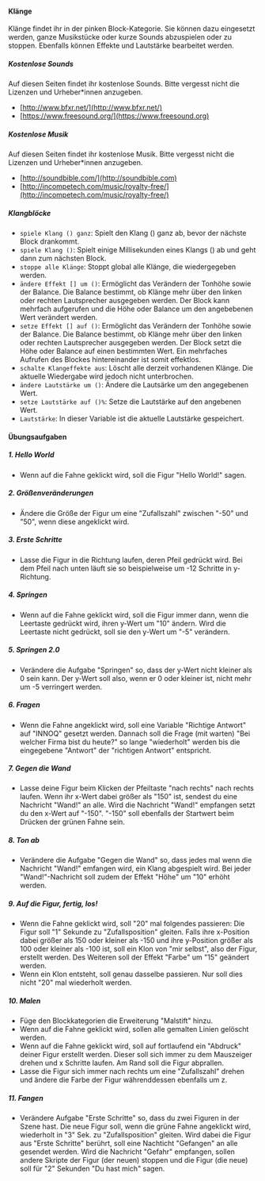 #### Klänge

Klänge findet ihr in der pinken Block-Kategorie. Sie können dazu eingesetzt werden, ganze Musikstücke oder kurze Sounds abzuspielen oder zu stoppen. Ebenfalls können Effekte und Lautstärke bearbeitet werden.

##### Kostenlose Sounds

Auf diesen Seiten findet ihr kostenlose Sounds. Bitte vergesst nicht die Lizenzen und Urheber*innen anzugeben.

*   [http://www.bfxr.net/](http://www.bfxr.net/)
*   [https://www.freesound.org/](https://www.freesound.org)

##### Kostenlose Musik

Auf diesen Seiten findet ihr kostenlose Musik. Bitte vergesst nicht die Lizenzen und Urheber*innen anzugeben.

*   [http://soundbible.com/](http://soundbible.com)
*   [http://incompetech.com/music/royalty-free/](http://incompetech.com/music/royalty-free/)

##### Klangblöcke

*   `spiele Klang () ganz`: Spielt den Klang () ganz ab, bevor der nächste Block drankommt.
*   `spiele Klang ()`: Spielt einige Millisekunden eines Klangs () ab und geht dann zum nächsten Block.
*   `stoppe alle Klänge`: Stoppt global alle Klänge, die wiedergegeben werden.
*   `ändere Effekt [] um ()`: Ermöglicht das Verändern der Tonhöhe sowie der Balance. Die Balance bestimmt, ob Klänge mehr über den linken oder rechten Lautsprecher ausgegeben werden. Der Block kann mehrfach aufgerufen und die Höhe oder Balance um den angebebenen Wert verändert werden.
*   `setze Effekt [] auf ()`: Ermöglicht das Verändern der Tonhöhe sowie der Balance. Die Balance bestimmt, ob Klänge mehr über den linken oder rechten Lautsprecher ausgegeben werden. Der Block setzt die Höhe oder Balance auf einen bestimmten Wert. Ein mehrfaches Aufrufen des Blockes hintereinander ist somit effektlos.
*   `schalte Klangeffekte aus`: Löscht alle derzeit vorhandenen Klänge. Die aktuelle Wiedergabe wird jedoch nicht unterbrochen.
*   `ändere Lautstärke um ()`: Ändere die Lautsärke um den angegebenen Wert.
*   `setze Lautstärke auf ()%`: Setze die Lautstärke auf den angebenen Wert.
*   `Lautstärke`: In dieser Variable ist die aktuelle Lautstärke gespeichert.

#### Übungsaufgaben

##### 1\. Hello World

*   Wenn auf die Fahne geklickt wird, soll die Figur "Hello World!" sagen.

##### 2\. Größenveränderungen

*   Ändere die Größe der Figur um eine "Zufallszahl" zwischen "-50" und "50", wenn diese angeklickt wird.

##### 3\. Erste Schritte

*   Lasse die Figur in die Richtung laufen, deren Pfeil gedrückt wird. Bei dem Pfeil nach unten läuft sie so beispielweise um -12 Schritte in y-Richtung.

##### 4\. Springen

*   Wenn auf die Fahne geklickt wird, soll die Figur immer dann, wenn die Leertaste gedrückt wird, ihren y-Wert um "10" ändern. Wird die Leertaste nicht gedrückt, soll sie den y-Wert um "-5" verändern.

##### 5\. Springen 2.0

*   Verändere die Aufgabe "Springen" so, dass der y-Wert nicht kleiner als 0 sein kann. Der y-Wert soll also, wenn er 0 oder kleiner ist, nicht mehr um -5 verringert werden.

##### 6\. Fragen

*   Wenn die Fahne angeklickt wird, soll eine Variable "Richtige Antwort" auf "INNOQ" gesetzt werden. Dannach soll die Frage (mit warten) "Bei welcher Firma bist du heute?" so lange "wiederholt" werden bis die eingegebene "Antwort" der "richtigen Antwort" entspricht.

##### 7\. Gegen die Wand

*   Lasse deine Figur beim Klicken der Pfeiltaste "nach rechts" nach rechts laufen. Wenn ihr x-Wert dabei größer als "150" ist, sendest du eine Nachricht "Wand!" an alle. Wird die Nachricht "Wand!" empfangen setzt du den x-Wert auf "-150". "-150" soll ebenfalls der Startwert beim Drücken der grünen Fahne sein.

##### 8\. Ton ab

*   Verändere die Aufgabe "Gegen die Wand" so, dass jedes mal wenn die Nachricht "Wand!" emfangen wird, ein Klang abgespielt wird. Bei jeder "Wand!"-Nachricht soll zudem der Effekt "Höhe" um "10" erhöht werden.

##### 9\. Auf die Figur, fertig, los!

*   Wenn die Fahne geklickt wird, soll "20" mal folgendes passieren: Die Figur soll "1" Sekunde zu "Zufallsposition" gleiten. Falls ihre x-Position dabei größer als 150 oder kleiner als -150 und ihre y-Position größer als 100 oder kleiner als -100 ist, soll ein Klon von "mir selbst", also der Figur, erstellt werden. Des Weiteren soll der Effekt "Farbe" um "15" geändert werden.
*   Wenn ein Klon entsteht, soll genau dasselbe passieren. Nur soll dies nicht "20" mal wiederholt werden.

##### 10\. Malen

*   Füge den Blockkategorien die Erweiterung "Malstift" hinzu.
*   Wenn auf die Fahne geklickt wird, sollen alle gemalten Linien gelöscht werden.
*   Wenn auf die Fahne geklickt wird, soll auf fortlaufend ein "Abdruck" deiner Figur erstellt werden. Dieser soll sich immer zu dem Mauszeiger drehen und x Schritte laufen. Am Rand soll die Figur abprallen.
*   Lasse die Figur sich immer nach rechts um eine "Zufallszahl" drehen und ändere die Farbe der Figur währenddessen ebenfalls um z.

##### 11\. Fangen

*   Verändere Aufgabe "Erste Schritte" so, dass du zwei Figuren in der Szene hast. Die neue Figur soll, wenn die grüne Fahne angeklickt wird, wiederholt in "3" Sek. zu "Zufallsposition" gleiten. Wird dabei die Figur aus "Erste Schritte" berührt, soll eine Nachticht "Gefangen" an alle gesendet werden. Wird die Nachricht "Gefahr" empfangen, sollen andere Skripte der Figur (der neuen) stoppen und die Figur (die neue) soll für "2" Sekunden "Du hast mich" sagen.